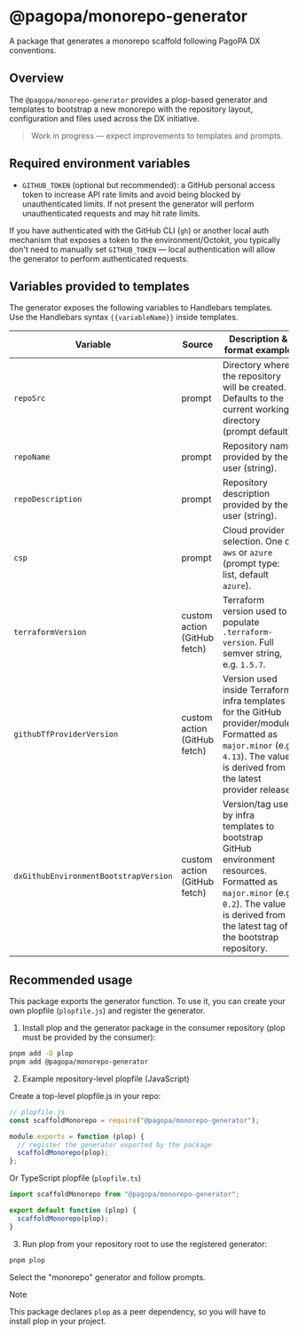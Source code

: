 # @pagopa/monorepo-generator

A package that generates a monorepo scaffold following PagoPA DX conventions.

## Overview

The `@pagopa/monorepo-generator` provides a plop-based generator and templates to bootstrap a new monorepo with the repository layout, configuration and files used across the DX initiative.

> Work in progress — expect improvements to templates and prompts.

## Required environment variables

- `GITHUB_TOKEN` (optional but recommended): a GitHub personal access token to increase API rate limits and avoid being blocked by unauthenticated limits. If not present the generator will perform unauthenticated requests and may hit rate limits.

If you have authenticated with the GitHub CLI (`gh`) or another local auth mechanism that exposes a token to the environment/Octokit, you typically don't need to manually set `GITHUB_TOKEN` — local authentication will allow the generator to perform authenticated requests.

## Variables provided to templates

The generator exposes the following variables to Handlebars templates. Use the Handlebars syntax `{{variableName}}` inside templates.

| Variable                              | Source                       | Description & format example                                                                                                                                                                  |
| ------------------------------------- | ---------------------------- | --------------------------------------------------------------------------------------------------------------------------------------------------------------------------------------------- |
| `repoSrc`                             | prompt                       | Directory where the repository will be created. Defaults to the current working directory (prompt default).                                                                                   |
| `repoName`                            | prompt                       | Repository name provided by the user (string).                                                                                                                                                |
| `repoDescription`                     | prompt                       | Repository description provided by the user (string).                                                                                                                                         |
| `csp`                                 | prompt                       | Cloud provider selection. One of `aws` or `azure` (prompt type: list, default `azure`).                                                                                                       |
| `terraformVersion`                    | custom action (GitHub fetch) | Terraform version used to populate `.terraform-version`. Full semver string, e.g. `1.5.7`.                                                                                                    |
| `githubTfProviderVersion`             | custom action (GitHub fetch) | Version used inside Terraform infra templates for the GitHub provider/module. Formatted as `major.minor` (e.g. `4.13`). The value is derived from the latest provider release.                |
| `dxGithubEnvironmentBootstrapVersion` | custom action (GitHub fetch) | Version/tag used by infra templates to bootstrap GitHub environment resources. Formatted as `major.minor` (e.g. `0.2`). The value is derived from the latest tag of the bootstrap repository. |

## Recommended usage

This package exports the generator function. To use it, you can create your own plopfile (`plopfile.js`) and register the generator.

1. Install plop and the generator package in the consumer repository (plop must be provided by the consumer):

```sh
pnpm add -D plop
pnpm add @pagopa/monorepo-generator
```

2. Example repository-level plopfile (JavaScript)

Create a top-level plopfile.js in your repo:

```js
// plopfile.js
const scaffoldMonorepo = require("@pagopa/monorepo-generator");

module.exports = function (plop) {
  // register the generator exported by the package
  scaffoldMonorepo(plop);
};
```

Or TypeScript plopfile (`plopfile.ts`)

```ts
import scaffoldMonorepo from "@pagopa/monorepo-generator";

export default function (plop) {
  scaffoldMonorepo(plop);
}
```

3. Run plop from your repository root to use the registered generator:

```sh
pnpm plop
```

Select the "monorepo" generator and follow prompts.

> [!NOTE]
> This package declares `plop` as a peer dependency, so you will have to install plop in your project.
